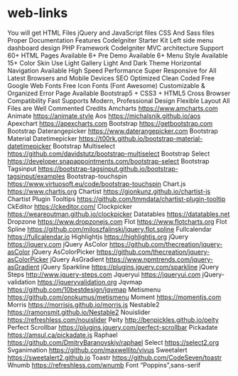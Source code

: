 # web-links


You will get
HTML Files
jQuery and JavaScript files
CSS And Sass files
Proper Documentation
Features
CodeIgniter Starter Kit
Left side menu dashboard design
PHP Framework CodeIgniter
MVC architecture Support
60+ HTML Pages Available
6+ Pre Demo Available
6+ Menu Style Available
15+ Color Skin
Use Light Gallery
Light And Dark Theme
Horizontal Navigation Available
High Speed Performance
Super Responsive for All Latest Browsers and Mobile Devices
SEO Optimized
Clean Coded
Free Google Web Fonts
Free Icon Fonts (Font Awesome)
Customizable & Organized
Error Page Available
Bootstrap5 + CSS3 + HTML5
Cross Browser Compatibility
Fast Supports
Modern, Professional Design
Flexible Layout
All Files are Well Commented
Credits
Amcharts https://www.amcharts.com
Animate https://animate.style
Aos https://michalsnik.github.io/aos
Apexchart https://apexcharts.com
Bootstrap https://getbootstrap.com
Bootstrap Daterangepicker https://www.daterangepicker.com
Bootstrap Material Datetimepicker https://t00rk.github.io/bootstrap-material-datetimepicker
Bootstrap Multiselect https://github.com/davidstutz/bootstrap-multiselect
Bootstrap Select https://developer.snapappointments.com/bootstrap-select
Bootstrap Tagsinput https://bootstrap-tagsinput.github.io/bootstrap-tagsinput/examples
Bootstrap-touchspin https://www.virtuosoft.eu/code/bootstrap-touchspin
Chart.js https://www.chartjs.org
Chartist https://gionkunz.github.io/chartist-js
Chartist Plugin Tooltips https://github.com/tmmdata/chartist-plugin-tooltip
CkEditor https://ckeditor.com/
Clockpicker https://weareoutman.github.io/clockpicker
Datatables https://datatables.net
Dropzone https://www.dropzonejs.com
Flot https://www.flotcharts.org
Flot Spline https://github.com/miloszfalinski/jquery.flot.spline
Fullcalendar https://fullcalendar.io
Highlightjs https://highlightjs.org
jQuery https://jquery.com
jQuery AsColor https://github.com/thecreation/jquery-asColor
jQuery AsColorPicker https://github.com/thecreation/jquery-asColorPicker
jQuery AsGradient https://www.npmtrends.com/jquery-asGradient
jQuery Sparkline https://plugins.jquery.com/sparkline
jQuery Steps http://www.jquery-steps.com
Jqueryui https://jqueryui.com
jQuery-validation https://jqueryvalidation.org
Jqvmap https://github.com/10bestdesign/jqvmap
Metismenu https://github.com/onokumus/metismenu
Moment https://momentjs.com
Morris https://morrisjs.github.io/morris.js
Nestable2 https://ramonsmit.github.io/Nestable2
Nouislider https://refreshless.com/nouislider
Peity http://benpickles.github.io/peity
Perfect Scrollbar https://plugins.jquery.com/perfect-scrollbar
Pickadate https://amsul.ca/pickadate.js
Raphael https://github.com/DmitryBaranovskiy/raphael
Select https://select2.org
Svganimation https://github.com/maxwellito/vivus
Sweetalert https://sweetalert2.github.io
Toastr https://github.com/CodeSeven/toastr
Wnumb https://refreshless.com/wnumb
Font
“Poppins”,sans-serif
